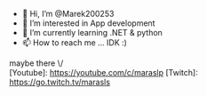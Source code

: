 - 👋 Hi, I’m @Marek200253
- 👀 I’m interested in App development
- 🌱 I’m currently learning .NET & python
- 📫 How to reach me ... IDK :)

maybe there \\/
<br />
[Youtube]: https://youtube.com/c/maraslp
[Twitch]: https://go.twitch.tv/marasls

<!---
Marek200253/Marek200253 is a ✨ special ✨ repository because its `README.md` (this file) appears on your GitHub profile.
You can click the Preview link to take a look at your changes.
--->
